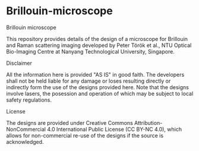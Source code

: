 # Brillouin-microscope

Brillouin microscope

This repository provides details of the design of a microscope for Brillouin and Raman scattering imaging developed by Peter Török et al., NTU Optical Bio-Imaging Centre at Nanyang Technological University, Singapore.

Disclaimer

All the information here is provided "AS IS" in good faith. The developers shall not be held liable for any damage or loses resulting directly or indirectly form the use of the designs provided here. Note that the designs involve lasers, the posession and operation of which may be subject to local safety regulations.

License

The designs are provided under Creative Commons Attribution-NonCommercial 4.0 International Public License (CC BY-NC 4.0), which allows for non-commercial re-use of the designs if the source is acknowledged.
